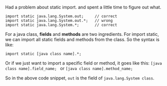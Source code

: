 Had a problem about static import. and spent a little time to figure out what. 

```
import static java.lang.System.out;     // correct
import static java.lang.System.out.*;   // wrong
import static java.lang.System.*;       // correct
```

For a java class, **fields** and **methods** are two ingredients.
For import static, we can import all static fields and methods from the class. So the syntax is like: 
```
import static [java class name].*; 
```


Or if we just want to import a specific field or method, it goes like this: 
`[java class name].field_name; ` or `[java class name].method_name;`

So in the above code snippet, `out` is the field of `java.lang.System class`. 

